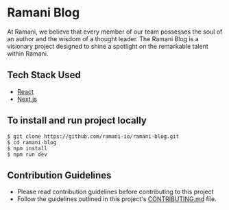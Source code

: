 # Ramani Blog
At Ramani, we believe that every member of our team possesses the soul of an author and the wisdom of a thought leader.
The Ramani Blog is a visionary project designed to shine a spotlight on the remarkable talent within Ramani.

## Tech Stack Used
- [React](https://react.dev/)
- [Next.js](https://nextjs.org/) 
## To install and run project locally

    $ git clone https://github.com/ramani-io/ramani-blog.git
    $ cd ramani-blog
    $ npm install
    $ npm run dev

## Contribution Guidelines
- Please read contribution guidelines before contributing to this project
- Follow the guidelines outlined in this project's [CONTRIBUTING.md](/CONTRIBUTING.md) file.
